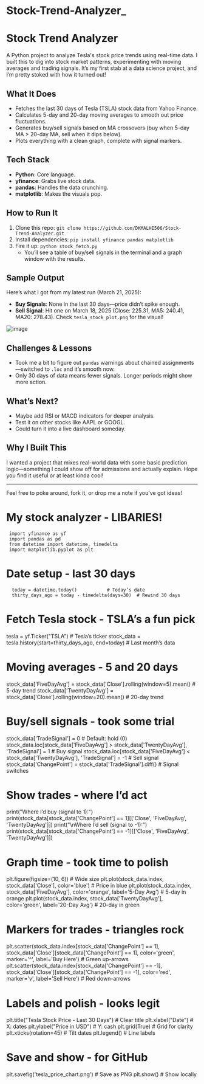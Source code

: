 # Stock-Trend-Analyzer_
# Stock Trend Analyzer

A Python project to analyze Tesla's stock price trends using real-time data. I built this to dig into stock market patterns, experimenting with moving averages and trading signals. It’s my first stab at a data science project, and I’m pretty stoked with how it turned out!

## What It Does
- Fetches the last 30 days of Tesla (TSLA) stock data from Yahoo Finance.
- Calculates 5-day and 20-day moving averages to smooth out price fluctuations.
- Generates buy/sell signals based on MA crossovers (buy when 5-day MA > 20-day MA, sell when it dips below).
- Plots everything with a clean graph, complete with signal markers.

## Tech Stack
- **Python**: Core language.
- **yfinance**: Grabs live stock data.
- **pandas**: Handles the data crunching.
- **matplotlib**: Makes the visuals pop.

## How to Run It
1. Clone this repo: `git clone https://github.com/DKMALHI506/Stock-Trend-Analyzer.git`
2. Install dependencies: `pip install yfinance pandas matplotlib`
3. Fire it up: `python stock_fetch.py`
   - You’ll see a table of buy/sell signals in the terminal and a graph window with the results.

## Sample Output
Here’s what I got from my latest run (March 21, 2025):
- **Buy Signals**: None in the last 30 days—price didn’t spike enough.
- **Sell Signal**: Hit one on March 18, 2025 (Close: 225.31, MA5: 240.41, MA20: 278.43). Check `tesla_stock_plot.png` for the visual!

![image](https://github.com/user-attachments/assets/ca6939ab-773c-4178-98ab-f5eb561724d3)


## Challenges & Lessons
- Took me a bit to figure out `pandas` warnings about chained assignments—switched to `.loc` and it’s smooth now.
- Only 30 days of data means fewer signals. Longer periods might show more action.

## What’s Next?
- Maybe add RSI or MACD indicators for deeper analysis.
- Test it on other stocks like AAPL or GOOGL.
- Could turn it into a live dashboard someday.

## Why I Built This
I wanted a project that mixes real-world data with some basic prediction logic—something I could show off for admissions and actually explain. Hope you find it useful or at least kinda cool!

---
Feel free to poke around, fork it, or drop me a note if you’ve got ideas!


# My stock analyzer - LIBARIES!
     import yfinance as yf            
     import pandas as pd                
     from datetime import datetime, timedelta  
     import matplotlib.pyplot as plt   

# Date setup - last 30 days
      today = datetime.today()           # Today’s date
      thirty_days_ago = today - timedelta(days=30)  # Rewind 30 days

# Fetch Tesla stock - TSLA’s a fun pick
tesla = yf.Ticker("TSLA")          # Tesla’s ticker
stock_data = tesla.history(start=thirty_days_ago, end=today)  # Last month’s data

# Moving averages - 5 and 20 days
stock_data['FiveDayAvg'] = stock_data['Close'].rolling(window=5).mean()    # 5-day trend
stock_data['TwentyDayAvg'] = stock_data['Close'].rolling(window=20).mean() # 20-day trend

# Buy/sell signals - took some trial
stock_data['TradeSignal'] = 0      # Default: hold (0)
stock_data.loc[stock_data['FiveDayAvg'] > stock_data['TwentyDayAvg'], 'TradeSignal'] = 1   # Buy signal
stock_data.loc[stock_data['FiveDayAvg'] < stock_data['TwentyDayAvg'], 'TradeSignal'] = -1  # Sell signal
stock_data['ChangePoint'] = stock_data['TradeSignal'].diff()  # Signal switches

# Show trades - where I’d act
print("Where I’d buy (signal to 1):")
print(stock_data[stock_data['ChangePoint'] == 1][['Close', 'FiveDayAvg', 'TwentyDayAvg']])
print("\nWhere I’d sell (signal to -1):")
print(stock_data[stock_data['ChangePoint'] == -1][['Close', 'FiveDayAvg', 'TwentyDayAvg']])

# Graph time - took time to polish
plt.figure(figsize=(10, 6))        # Wide size
plt.plot(stock_data.index, stock_data['Close'], color='blue')           # Price in blue
plt.plot(stock_data.index, stock_data['FiveDayAvg'], color='orange', label='5-Day Avg')    # 5-day in orange
plt.plot(stock_data.index, stock_data['TwentyDayAvg'], color='green', label='20-Day Avg')  # 20-day in green

# Markers for trades - triangles rock
plt.scatter(stock_data.index[stock_data['ChangePoint'] == 1], 
            stock_data['Close'][stock_data['ChangePoint'] == 1], 
            color='green', marker='^', label='Buy Here')  # Green up-arrows
plt.scatter(stock_data.index[stock_data['ChangePoint'] == -1], 
            stock_data['Close'][stock_data['ChangePoint'] == -1], 
            color='red', marker='v', label='Sell Here')   # Red down-arrows

# Labels and polish - looks legit
plt.title("Tesla Stock Price - Last 30 Days")  # Clear title
plt.xlabel("Date")                  # X: dates
plt.ylabel("Price in USD")          # Y: cash
plt.grid(True)                      # Grid for clarity
plt.xticks(rotation=45)             # Tilt dates
plt.legend()                        # Line labels

# Save and show - for GitHub
plt.savefig('tesla_price_chart.png')  # Save as PNG
plt.show()                          # Show locally
